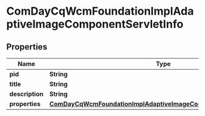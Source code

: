 
# ComDayCqWcmFoundationImplAdaptiveImageComponentServletInfo

## Properties
Name | Type | Description | Notes
------------ | ------------- | ------------- | -------------
**pid** | **String** |  |  [optional]
**title** | **String** |  |  [optional]
**description** | **String** |  |  [optional]
**properties** | [**ComDayCqWcmFoundationImplAdaptiveImageComponentServletProperties**](ComDayCqWcmFoundationImplAdaptiveImageComponentServletProperties.md) |  |  [optional]



